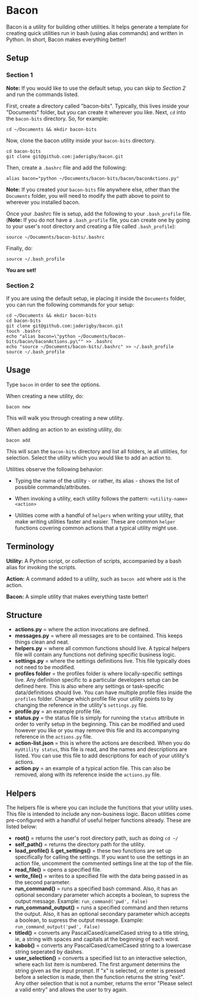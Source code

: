 # Bacon #

Bacon is a utility for building other utilities. It helps generate a template for creating quick utilities run in bash (using alias commands) and written in Python.  In short, Bacon makes everything better!

## Setup ##

### Section 1 ###

__Note:__ If you would like to use the default setup, you can skip to _Section 2_ and run the commands listed.

First, create a directory called "bacon-bits".  Typically, this lives inside your "Documents" folder, but you can create it wherever you like.  Next, `cd` into the `bacon-bits` directory. So, for example:

```
cd ~/Documents && mkdir bacon-bits
```

Now, clone the bacon utility inside your `bacon-bits` directory.

```
cd bacon-bits
git clone git@github.com:jaderigby/bacon.git
```

Then, create a `.bashrc` file and add the following:

```
alias bacon="python ~/Documents/bacon-bits/bacon/baconActions.py"
```

__Note:__ If you created your `bacon-bits` file anywhere else, other than the `Documents` folder, you will need to modify the path above to point to wherever you installed bacon.

Once your .bashrc file is setup, add the following to your `.bash_profile` file.  (__Note:__ If you do not have a `.bash_profile` file, you can create one by going to your user's root directory and creating a file called `.bash_profile`):

```
source ~/Documents/bacon-bits/.bashrc
```

Finally, do:

```
source ~/.bash_profile
```

__You are set!__

### Section 2 ###

If you are using the default setup, ie placing it inside the `Documents` folder, you can run the following commands for your setup:

```
cd ~/Documents && mkdir bacon-bits
cd bacon-bits
git clone git@github.com:jaderigby/bacon.git
touch .bashrc
echo "alias bacon=\"python ~/Documents/bacon-bits/bacon/baconActions.py\"" >> .bashrc
echo "source ~/Documents/bacon-bits/.bashrc" >> ~/.bash_profile
source ~/.bash_profile
```

## Usage ##

Type `bacon` in order to see the options.

When creating a new utility, do:

```
bacon new
```

This will walk you through creating a new utility.

When adding an action to an existing utility, do:

```
bacon add
```

This will scan the `bacon-bits` directory and list all folders, ie all utilities, for selection.  Select the utility which you would like to add an action to.

Utilities observe the following behavior:

- Typing the name of the utility - or rather, its alias - shows the list of possible commands/attributes.

- When invoking a utility, each utility follows the pattern: `<utility-name> <action>`

- Utilities come with a handful of `helpers` when writing your utility, that make writing utilities faster and easier.  These are common `helper` functions covering common actions that a typical utility might use.

## Terminology ##

__Utility:__ A Python script, or collection of scripts, accompanied by a bash alias for invoking the scripts.

__Action:__ A command added to a utility, such as `bacon add` where `add` is the action.

__Bacon:__ A simple utility that makes everything taste better!

## Structure ##

- __actions.py__ = where the action invocations are defined.
- __messages.py__ = where all messages are to be contained.  This keeps things clean and neat.
- __helpers.py__ = where all common functions should live.  A typical helpers file will contain any functions not defining specific business logic.
- __settings.py__ = where the settings definitions live.  This file typically does not need to be modified.
- __profiles folder__ = the profiles folder is where locally-specific settings live.  Any definition specific to a particular developers setup can be defined here.  This is also where any settings or task-specific data/definitions should live.  You can have multiple profile files inside the `profiles` folder.  Change which profile file your utility points to by changing the reference in the utility's `settings.py` file.
- __profile.py__ = an example profile file.
- __status.py__ = the status file is simply for running the `status` attribute in order to verify setup in the beginning. This can be modified and used however you like or you may remove this file and its accompanying reference in the `actions.py` file.
- __action-list.json__ = this is where the actions are described.  When you do `myUtility status`, this file is read, and the names and descriptions are listed. You can use this file to add descriptions for each of your utility's actions.
- __action.py__ = an example of a typical action file.  This can also be removed, along with its reference inside the `actions.py` file.

## Helpers ##

The helpers file is where you can include the functions that your utility uses.  This file is intended to include any non-business logic.  Bacon utilities come pre-configured with a handful of useful helper functions already.  These are listed below:

- __root()__ = returns the user's root directory path, such as doing `cd ~/`
- __self_path()__ = returns the directory path for the utility.
- __load_profile()__ & __get_settings()__ = these two functions are set up specifically for calling the settings.  If you want to use the settings in an action file, uncomment the commented settings line at the top of the file.
- __read_file()__ = opens a specified file.
- __write_file()__ = writes to a specified file with the data being passed in as the second parameter.
- __run_command()__ = runs a specified bash command. Also, it has an optional secondary parameter which accepts a boolean, to supress the output message. Example: `run_command('pwd', False)`
- __run_command_output()__ = runs a specified command and then returns the output.  Also, it has an optional secondary parameter which accepts a boolean, to supress the output message. Example: `run_command_output('pwd', False)`
- __titled()__ = converts any PascalCased/camelCased string to a title string, ie, a string with spaces and capitals at the beginning of each word.
- __kabob()__ = converts any PascalCased/camelCased string to a lowercase string seperated by dashes.
- __user_selection()__ = converts a specified list to an interactive selection, where each list item is numbered.  The first argument determins the string given as the input prompt.  If "x" is selected, or enter is pressed before a selection is made, then the function returns the string "exit".  Any other selection that is not a number, returns the error "Please select a valid entry" and allows the user to try again.